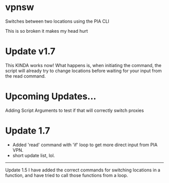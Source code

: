 # vpnsw
Switches between two locations using the PIA CLI

This is so broken it makes my head hurt

# Update v1.7
This KINDA works now! What happens is, when initiating the command, the script will already try to change locations before waiting for your input from the read command.

# Upcoming Updates...
Adding Script Arguments to test if that will correctly switch proxies

# Update 1.7
- Added 'read' command with 'if' loop to get more direct input from PIA VPN.
- short update list, lol.
-------------------------------------------------------------------------------------
  Update 1.5
I have added the correct commands for switching locations in a function, and have tried to call those functions from a loop.

